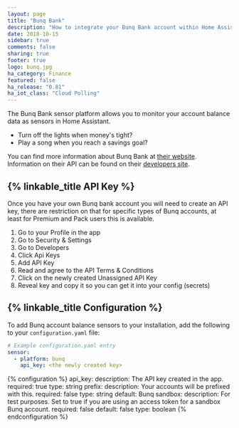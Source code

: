 ```yaml
---
layout: page
title: "Bunq Bank"
description: "How to integrate your Bunq Bank account within Home Assistant."
date: 2018-10-15
sidebar: true
comments: false
sharing: true
footer: true
logo: bunq.jpg
ha_category: Finance
featured: false
ha_release: "0.81"
ha_iot_class: "Cloud Polling"
---
```


The Bunq Bank sensor platform allows you to monitor your account balance data as sensors in Home Assistant.

* Turn off the lights when money's tight?
* Play a song when you reach a savings goal?

You can find more information about Bunq Bank at [their website](https://www.bunq.com/). Information on their API can be found on their [developers site](https://www.bunq.com/developer).

## {% linkable_title API Key %}

Once you have your own Bunq bank account you will need to create an API key, there are restriction on that for specific types of Bunq accounts, at least for Premium and Pack users this is available. 
1. Go to your Profile in the app
2. Go to Security & Settings
3. Go to Developers
4. Click Api Keys
5. Add API Key
6. Read and agree to the API Terms & Conditions
7. Click on the newly created Unassigned API Key
8. Reveal key and copy it so you can get it into your config (secrets)

## {% linkable_title Configuration %}

To add Bunq account balance sensors to your installation, add the following to your `configuration.yaml` file:
```yaml
# Example configuration.yaml entry
sensor:
  - platform: bunq
    api_key: <the newly created key>
```

{% configuration %}
api_key:
  description: The API key created in the app.
  required: true
  type: string
prefix:
  description: Your accounts will be prefixed with this.
  required: false
  type: string
  default: Bunq
sandbox:
  description: For test purposes. Set to true if you are using an access token for a sandbox Bunq account.
  required: false
  default: false
  type: boolean
{% endconfiguration %}
